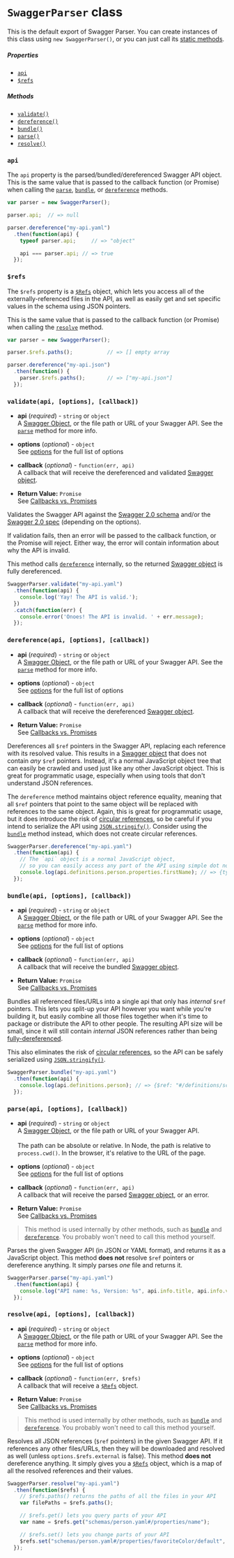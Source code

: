 `SwaggerParser` class
==========================

This is the default export of Swagger Parser.  You can create instances of this class using `new SwaggerParser()`, or you can just call its [static methods](README.md#class-methods-vs-instance-methods).

##### Properties
- [`api`](#api)
- [`$refs`](#refs)

##### Methods
- [`validate()`](#validateapi-options-callback)
- [`dereference()`](#dereferenceapi-options-callback)
- [`bundle()`](#bundleapi-options-callback)
- [`parse()`](#parseapi-options-callback)
- [`resolve()`](#resolveapi-options-callback)


### `api`
The `api` property is the parsed/bundled/dereferenced Swagger API object.  This is the same value that is passed to the callback function (or Promise) when calling the [`parse`](#parseapi-options-callback), [`bundle`](#bundleapi-options-callback), or [`dereference`](#dereferenceapi-options-callback) methods.

```javascript
var parser = new SwaggerParser();

parser.api;  // => null

parser.dereference("my-api.yaml")
  .then(function(api) {
    typeof parser.api;     // => "object"

    api === parser.api; // => true
  });
```


### `$refs`
The `$refs` property is a [`$Refs`](refs.md) object, which lets you access all of the externally-referenced files in the API, as well as easily get and set specific values in the schema using JSON pointers.

This is the same value that is passed to the callback function (or Promise) when calling the [`resolve`](#resolveapi-options-callback) method.

```javascript
var parser = new SwaggerParser();

parser.$refs.paths();           // => [] empty array

parser.dereference("my-api.json")
  .then(function() {
    parser.$refs.paths();       // => ["my-api.json"]
  });
```


### `validate(api, [options], [callback])`

- **api** (_required_) - `string` or `object`<br>
A [Swagger Object](https://github.com/swagger-api/swagger-spec/blob/master/versions/2.0.md#swagger-object), or the file path or URL of your Swagger API.  See the [`parse`](#parseapi-options-callback) method for more info.

- **options** (_optional_) - `object`<br>
See [options](options.md) for the full list of options

- **callback** (_optional_) - `function(err, api)`<br>
A callback that will receive the dereferenced and validated [Swagger object](https://github.com/swagger-api/swagger-spec/blob/master/versions/2.0.md#swagger-object).

- **Return Value:** `Promise`<br>
See [Callbacks vs. Promises](README.md#callbacks-vs-promises)

Validates the Swagger API against the [Swagger 2.0 schema](https://github.com/swagger-api/swagger-spec/blob/master/schemas/v2.0/schema.json) and/or the [Swagger 2.0 spec](https://github.com/swagger-api/swagger-spec/blob/master/versions/2.0.md) (depending on the options).

If validation fails, then an error will be passed to the callback function, or the Promise will reject. Either way, the error will contain information about why the API is invalid.

This method calls [`dereference`](#dereferenceapi-options-callback) internally, so the returned [Swagger object](https://github.com/swagger-api/swagger-spec/blob/master/versions/2.0.md#swagger-object) is fully dereferenced.

```javascript
SwaggerParser.validate("my-api.yaml")
  .then(function(api) {
    console.log('Yay! The API is valid.');
  })
  .catch(function(err) {
    console.error('Onoes! The API is invalid. ' + err.message);
  });
```


### `dereference(api, [options], [callback])`

- **api** (_required_) - `string` or `object`<br>
A [Swagger Object](https://github.com/swagger-api/swagger-spec/blob/master/versions/2.0.md#swagger-object), or the file path or URL of your Swagger API.  See the [`parse`](#parseapi-options-callback) method for more info.

- **options** (_optional_) - `object`<br>
See [options](options.md) for the full list of options

- **callback** (_optional_) - `function(err, api)`<br>
A callback that will receive the dereferenced [Swagger object](https://github.com/swagger-api/swagger-spec/blob/master/versions/2.0.md#swagger-object).

- **Return Value:** `Promise`<br>
See [Callbacks vs. Promises](README.md#callbacks-vs-promises)

Dereferences all `$ref` pointers in the Swagger API, replacing each reference with its resolved value.  This results in a [Swagger object](https://github.com/swagger-api/swagger-spec/blob/master/versions/2.0.md#swagger-object) that does not contain _any_ `$ref` pointers.  Instead, it's a normal JavaScript object tree that can easily be crawled and used just like any other JavaScript object.  This is great for programmatic usage, especially when using tools that don't understand JSON references.

The `dereference` method maintains object reference equality, meaning that all `$ref` pointers that point to the same object will be replaced with references to the same object.  Again, this is great for programmatic usage, but it does introduce the risk of [circular references](README.md#circular-refs), so be careful if you intend to serialize the API using [`JSON.stringify()`](https://developer.mozilla.org/en-US/docs/Web/JavaScript/Reference/Global_Objects/JSON/stringify).  Consider using the [`bundle`](#bundleapi-options-callback) method instead, which does not create circular references.

```javascript
SwaggerParser.dereference("my-api.yaml")
  .then(function(api) {
    // The `api` object is a normal JavaScript object,
    // so you can easily access any part of the API using simple dot notation
    console.log(api.definitions.person.properties.firstName); // => {type: "string"}
  });
```


### `bundle(api, [options], [callback])`

- **api** (_required_) - `string` or `object`<br>
A [Swagger Object](https://github.com/swagger-api/swagger-spec/blob/master/versions/2.0.md#swagger-object), or the file path or URL of your Swagger API.  See the [`parse`](#parseapi-options-callback) method for more info.

- **options** (_optional_) - `object`<br>
See [options](options.md) for the full list of options

- **callback** (_optional_) - `function(err, api)`<br>
A callback that will receive the bundled [Swagger object](https://github.com/swagger-api/swagger-spec/blob/master/versions/2.0.md#swagger-object).

- **Return Value:** `Promise`<br>
See [Callbacks vs. Promises](README.md#callbacks-vs-promises)

Bundles all referenced files/URLs into a single api that only has _internal_ `$ref` pointers.  This lets you split-up your API however you want while you're building it, but easily combine all those files together when it's time to package or distribute the API to other people.  The resulting API size will be small, since it will still contain _internal_ JSON references rather than being [fully-dereferenced](#dereferenceapi-options-callback).

This also eliminates the risk of [circular references](README.md#circular-refs), so the API can be safely serialized using [`JSON.stringify()`](https://developer.mozilla.org/en-US/docs/Web/JavaScript/Reference/Global_Objects/JSON/stringify).

```javascript
SwaggerParser.bundle("my-api.yaml")
  .then(function(api) {
    console.log(api.definitions.person); // => {$ref: "#/definitions/schemas~1person.yaml"}
  });
```


### `parse(api, [options], [callback])`

- **api** (_required_) - `string` or `object`<br>
A [Swagger Object](https://github.com/swagger-api/swagger-spec/blob/master/versions/2.0.md#swagger-object), or the file path or URL of your Swagger API.
<br><br>
The path can be absolute or relative.  In Node, the path is relative to `process.cwd()`.  In the browser, it's relative to the URL of the page.

- **options** (_optional_) - `object`<br>
See [options](options.md) for the full list of options

- **callback** (_optional_) - `function(err, api)`<br>
A callback that will receive the parsed [Swagger object](https://github.com/swagger-api/swagger-spec/blob/master/versions/2.0.md#swagger-object), or an error.

- **Return Value:** `Promise`<br>
See [Callbacks vs. Promises](README.md#callbacks-vs-promises)

> This method is used internally by other methods, such as [`bundle`](#bundleapi-options-callback) and [`dereference`](#dereferenceapi-options-callback).  You probably won't need to call this method yourself.

Parses the given Swagger API (in JSON or YAML format), and returns it as a JavaScript object.  This method **does not** resolve `$ref` pointers or dereference anything.  It simply parses _one_ file and returns it.

```javascript
SwaggerParser.parse("my-api.yaml")
  .then(function(api) {
    console.log("API name: %s, Version: %s", api.info.title, api.info.version);
  });
```


### `resolve(api, [options], [callback])`

- **api** (_required_) - `string` or `object`<br>
A [Swagger Object](https://github.com/swagger-api/swagger-spec/blob/master/versions/2.0.md#swagger-object), or the file path or URL of your Swagger API.  See the [`parse`](#parseapi-options-callback) method for more info.

- **options** (_optional_) - `object`<br>
See [options](options.md) for the full list of options

- **callback** (_optional_) - `function(err, $refs)`<br>
A callback that will receive a [`$Refs`](refs.yaml) object.

- **Return Value:** `Promise`<br>
See [Callbacks vs. Promises](README.md#callbacks-vs-promises)

> This method is used internally by other methods, such as [`bundle`](#bundleapi-options-callback) and [`dereference`](#dereferenceapi-options-callback).  You probably won't need to call this method yourself.

Resolves all JSON references (`$ref` pointers) in the given Swagger API.  If it references any other files/URLs, then they will be downloaded and resolved as well (unless `options.$refs.external` is false).   This method **does not** dereference anything.  It simply gives you a [`$Refs`](refs.yaml) object, which is a map of all the resolved references and their values.

```javascript
SwaggerParser.resolve("my-api.yaml")
  .then(function($refs) {
    // $refs.paths() returns the paths of all the files in your API
    var filePaths = $refs.paths();

    // $refs.get() lets you query parts of your API
    var name = $refs.get("schemas/person.yaml#/properties/name");

    // $refs.set() lets you change parts of your API
    $refs.set("schemas/person.yaml#/properties/favoriteColor/default", "blue");
  });
```


